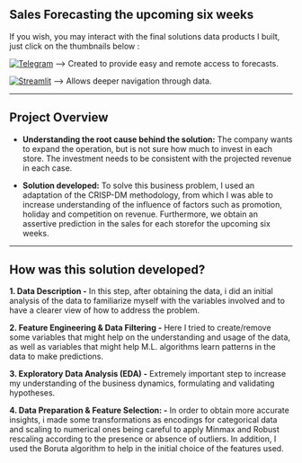 ## Sales Forecasting the upcoming six weeks

If you wish, you may interact with the final solutions data products I built, just click on the thumbnails below :

[<img alt="Telegram" src="https://img.shields.io/badge/Telegram-2CA5E0?style=for-the-badge&logo=telegram&logoColor=white"/>](https://t.me/rossman_stores_bot) --> Created to provide easy and remote access to forecasts.

[<img alt="Streamlit" src="https://img.shields.io/badge/Streamlit-FF4B4B?style=for-the-badge&logo=Streamlit&logoColor=white"/>](https://rossmannforecast.herokuapp.com/) --> Allows deeper navigation through data.

-----

## Project Overview
* **Understanding the root cause behind the solution:**  The company wants to expand the operation, but is not sure how much to invest in each store. The investment needs to be consistent with the projected revenue in each case.


* **Solution developed:** To solve this business problem, I used an adaptation of the CRISP-DM methodology, from which I was able to increase understanding of the influence of factors such as promotion, holiday and competition on revenue. Furthermore, we obtain an assertive prediction in the sales for each storefor the upcoming
six weeks.

-----

## How was this solution developed?

**1. Data Description -** In this step, after obtaining the data, i did an initial analysis of the data to familiarize myself with the variables involved and to have a clearer view of how to address the problem.


**2. Feature Engineering & Data Filtering -** Here I tried to create/remove some variables that might help on the understanding and usage of the data, as well as variables that might help M.L. algorithms learn patterns in the data to make predictions.

**3. Exploratory Data Analysis (EDA) -** Extremely important step to increase my understanding of the business dynamics, formulating and validating hypotheses.

**4. Data Preparation & Feature Selection: -** In order to obtain more accurate insights, i made some transformations as encodings for categorical data and scaling to numerical ones being careful to apply Minmax and Robust rescaling according to the presence or absence of outliers. In addition, I used the Boruta algorithm to help in the initial choice of the features used.
